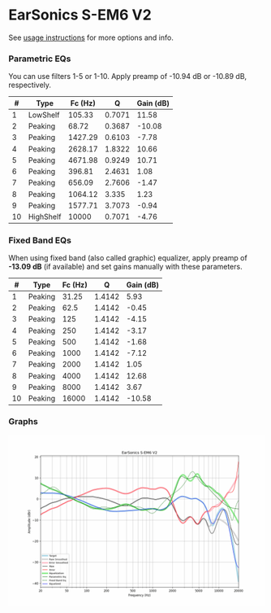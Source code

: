 # EarSonics S-EM6 V2
See [usage instructions](https://github.com/jaakkopasanen/AutoEq#usage) for more options and info.

### Parametric EQs
You can use filters 1-5 or 1-10. Apply preamp of -10.94 dB or -10.89 dB, respectively.

|   # | Type      |   Fc (Hz) |      Q |   Gain (dB) |
|-----|-----------|-----------|--------|-------------|
|   1 | LowShelf  |    105.33 | 0.7071 |       11.58 |
|   2 | Peaking   |     68.72 | 0.3687 |      -10.08 |
|   3 | Peaking   |   1427.29 | 0.6103 |       -7.78 |
|   4 | Peaking   |   2628.17 | 1.8322 |       10.66 |
|   5 | Peaking   |   4671.98 | 0.9249 |       10.71 |
|   6 | Peaking   |    396.81 | 2.4631 |        1.08 |
|   7 | Peaking   |    656.09 | 2.7606 |       -1.47 |
|   8 | Peaking   |   1064.12 | 3.335  |        1.23 |
|   9 | Peaking   |   1577.71 | 3.7073 |       -0.94 |
|  10 | HighShelf |  10000    | 0.7071 |       -4.76 |

### Fixed Band EQs
When using fixed band (also called graphic) equalizer, apply preamp of **-13.09 dB** (if available) and set gains manually with these parameters.

|   # | Type    |   Fc (Hz) |      Q |   Gain (dB) |
|-----|---------|-----------|--------|-------------|
|   1 | Peaking |     31.25 | 1.4142 |        5.93 |
|   2 | Peaking |     62.5  | 1.4142 |       -0.45 |
|   3 | Peaking |    125    | 1.4142 |       -4.15 |
|   4 | Peaking |    250    | 1.4142 |       -3.17 |
|   5 | Peaking |    500    | 1.4142 |       -1.68 |
|   6 | Peaking |   1000    | 1.4142 |       -7.12 |
|   7 | Peaking |   2000    | 1.4142 |        1.05 |
|   8 | Peaking |   4000    | 1.4142 |       12.68 |
|   9 | Peaking |   8000    | 1.4142 |        3.67 |
|  10 | Peaking |  16000    | 1.4142 |      -10.58 |

### Graphs
![](./EarSonics%20S-EM6%20V2.png)
